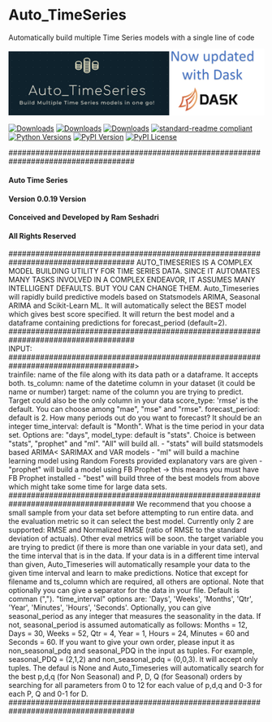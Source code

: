 # Auto_TimeSeries
Automatically build multiple Time Series models with a single line of code

![banner](logo.png)

[![Downloads](https://pepy.tech/badge/auto-ts/week)](https://pepy.tech/project/auto-ts/week)
[![Downloads](https://pepy.tech/badge/auto-ts/month)](https://pepy.tech/project/auto-ts/month)
[![Downloads](https://pepy.tech/badge/auto-ts)](https://pepy.tech/project/auto-ts)
[![standard-readme compliant](https://img.shields.io/badge/standard--readme-OK-green.svg?style=flat-square)](https://github.com/RichardLitt/standard-readme)
[![Python Versions](https://img.shields.io/pypi/pyversions/autoviml.svg?logo=python&logoColor=white)](https://pypi.org/project/auto-ts/)
[![PyPI Version](https://img.shields.io/pypi/v/autoviml.svg?logo=pypi&logoColor=white)](https://pypi.org/project/auto-ts/)
[![PyPI License](https://img.shields.io/pypi/l/autoviml.svg)](https://github.com/AutoViML/Auto_ViML/blob/master/LICENSE)

####################################################################################
####                          Auto Time Series                                  ####
####                           Version 0.0.19 Version                           ####
####                    Conceived and Developed by Ram Seshadri                 ####
####                        All Rights Reserved                                 ####
####################################################################################
AUTO_TIMESERIES IS A COMPLEX MODEL BUILDING UTILITY FOR TIME SERIES DATA. SINCE IT AUTOMATES MANY
TASKS INVOLVED IN A COMPLEX ENDEAVOR, IT ASSUMES MANY INTELLIGENT DEFAULTS. BUT YOU CAN CHANGE THEM.
Auto_Timeseries will rapidly build predictive models based on Statsmodels ARIMA, Seasonal ARIMA
and Scikit-Learn ML. It will automatically select the BEST model which gives best score specified.
It will return the best model and a dataframe containing predictions for forecast_period (default=2).<br>
####################################################################################<br>
INPUT:
####################################################################################><br>
trainfile: name of the file along with its data path or a dataframe. It accepts both.
ts_column: name of the datetime column in your dataset (it could be name or number)
target: name of the column you are trying to predict. Target could also be the only column in your data
score_type: 'rmse' is the default. You can choose among "mae", "mse" and "rmse".
forecast_period: default is 2. How many periods out do you want to forecast? It should be an integer
time_interval: default is "Month". What is the time period in your data set. Options are: "days",
model_type: default is "stats". Choice is between "stats", "prophet" and "ml". "All" will build all.
    - "stats" will build statsmodels based ARIMA< SARIMAX and VAR models
    - "ml" will build a machine learning model using Random Forests provided explanatory vars are given
    - "prophet" will build a model using FB Prophet -> this means you must have FB Prophet installed
    - "best" will build three of the best models from above which might take some time for large data sets.
####################################################################################
We recommend that you choose a small sample from your data set before attempting to run entire data.
and the evaluation metric so it can select the best model. Currently only 2 are supported: RMSE and
Normalized RMSE (ratio of RMSE to the standard deviation of actuals). Other eval metrics will be soon.
the target variable you are trying to predict (if there is more than one variable in your data set),
and the time interval that is in the data. If your data is in a different time interval than given,
Auto_Timeseries will automatically resample your data to the given time interval and learn to make
predictions. Notice that except for filename and ts_column which are required, all others are optional.
Note that optionally you can give a separator for the data in your file. Default is comman (",").
"time_interval" options are: 'Days', 'Weeks', 'Months', 'Qtr', 'Year', 'Minutes', 'Hours', 'Seconds'.
Optionally, you can give seasonal_period as any integer that measures the seasonality in the data.
If not, seasonal_period is assumed automatically as follows: Months = 12, Days = 30, Weeks = 52,
Qtr = 4, Year = 1, Hours = 24, Minutes = 60 and Seconds = 60.
If you want to give your own order, please input it as non_seasonal_pdq and seasonal_PDQ in the input
as tuples. For example, seasonal_PDQ = (2,1,2) and non_seasonal_pdq = (0,0,3). It will accept only tuples.
The defaul is None and Auto_Timeseries will automatically search for the best p,d,q (for Non Seasonal)
and P, D, Q (for Seasonal) orders by searching for all parameters from 0 to 12 for each value of
p,d,q and 0-3 for each P, Q and 0-1 for D.
####################################################################################
